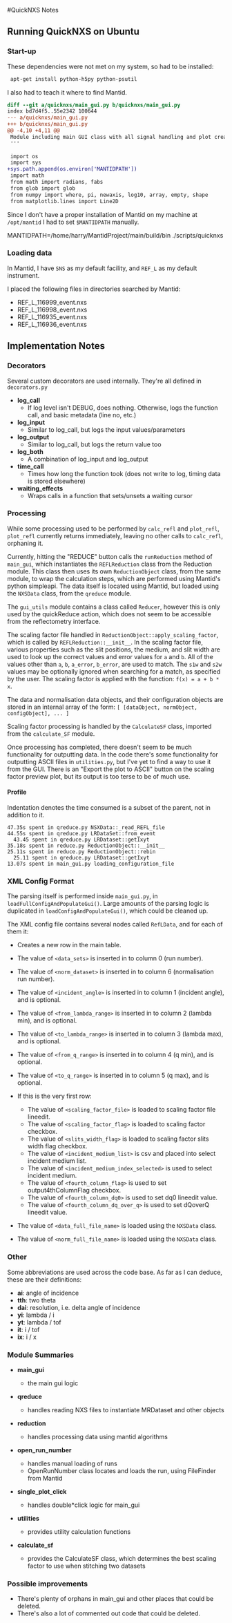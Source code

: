 #QuickNXS Notes

## Running QuickNXS on Ubuntu

### Start-up

These dependencies were not met on my system, so had to be installed:
```sh
 apt-get install python-h5py python-psutil
```

I also had to teach it where to find Mantid.

```diff
diff --git a/quicknxs/main_gui.py b/quicknxs/main_gui.py
index bd7d4f5..55e2342 100644
--- a/quicknxs/main_gui.py
+++ b/quicknxs/main_gui.py
@@ -4,10 +4,11 @@
 Module including main GUI class with all signal handling and plot creation.
 '''
 
 import os
 import sys
+sys.path.append(os.environ['MANTIDPATH'])
 import math
 from math import radians, fabs
 from glob import glob
 from numpy import where, pi, newaxis, log10, array, empty, shape
 from matplotlib.lines import Line2D
```

Since I don't have a proper installation of Mantid on my machine at `/opt/mantid`
I had to set `$MANTIDPATH` manually.

 MANTIDPATH=/home/harry/MantidProject/main/build/bin ./scripts/quicknxs


### Loading data

In Mantid, I have `SNS` as my default facility, and `REF_L` as my default instrument.

I placed the following files in directories searched by Mantid:

* REF_L_116999_event.nxs
* REF_L_116998_event.nxs
* REF_L_116935_event.nxs
* REF_L_116936_event.nxs


## Implementation Notes

### Decorators

Several custom decorators are used internally. They're all defined in `decorators.py`

* **log_call**
    * If log level isn't DEBUG, does nothing. Otherwise, logs the function call, and basic metadata (line no, etc.)
* **log_input**
    * Similar to log_call, but logs the input values/parameters
* **log_output**
    * Similar to log_call, but logs the return value too
* **log_both**
    * A combination of log_input and log_output
* **time_call**
    * Times how long the function took (does not write to log, timing data is stored elsewhere)
* **waiting_effects**
    * Wraps calls in a function that sets/unsets a waiting cursor

### Processing

While some processing used to be performed by `calc_refl` and `plot_refl`, `plot_refl` currently
returns immediately, leaving no other calls to `calc_refl`, orphaning it.

Currently, hitting the "REDUCE" button calls the `runReduction` method of `main_gui`, which
instantiates the `REFLReduction` class from the Reduction module. This class then uses its own
`ReductionObject` class, from the same module, to wrap the calculation steps, which are performed
using Mantid's python simpleapi. The data itself is located using Mantid, but loaded using the
`NXSData` class, from the `qreduce` module.

The `gui_utils` module contains a class called `Reducer`, however this is only used by the
quickReduce action, which does not seem to be accessible from the reflectometry interface.

The scaling factor file handled in `ReductionObject::apply_scaling_factor`, which is called by
`REFLReduction::__init__`.
In the scaling factor file, various properties such as the slit positions, the medium, and slit
width are used to look up the correct values and error values for `a` and `b`. All of the values
other than `a`, `b`, `a_error`, `b_error`, are used to match. The `s1w` and `s2w` values may
be optionally ignored when searching for a match, as specified by the user.
The scaling factor is applied with the function: `f(x) = a + b * x`.

The data and normalisation data objects, and their configuration objects are stored in an
internal array of the form:
`[ [dataObject, normObject, configObject], ... ]`

Scaling factor processing is handled by the `CalculateSF` class, imported from the `calculate_SF`
module.

Once processing has completed, there doesn't seem to be much functionality for outputting data.
In the code there's some functionality for outputting ASCII files in `utilities.py`, but I've
yet to find a way to use it from the GUI. There is an "Export the plot to ASCII" button on the
scaling factor preview plot, but its output is too terse to be of much use.


#### Profile

Indentation denotes the time consumed is a subset of the parent, not in addition to it.
```
47.35s spent in qreduce.py NSXData::_read_REFL_file
44.55s spent in qreduce.py LRDataSet::from_event
  43.45 spent in qreduce.py LRDataset::getIxyt
35.18s spent in reduce.py ReductionObject::__init__
25.11s spent in reduce.py ReductionObject::rebin
  25.11 spent in qreduce.py LRDataset::getIxyt
13.07s spent in main_gui.py loading_configuration_file
```

### XML Config Format

The parsing itself is performed inside `main_gui.py`, in `loadFullConfigAndPopulateGui()`.
Large amounts of the parsing logic is duplicated in `loadConfigAndPopulateGui()`, which could
be cleaned up.

The XML config file contains several nodes called `RefLData`, and for each of them it:

* Creates a new row in the main table.
* The value of `<data_sets>` is inserted in to column 0 (run number).
* The value of `<norm_dataset>` is inserted in to column 6 (normalisation run number).
* The value of `<incident_angle>` is inserted in to column 1 (incident angle), and is optional.
* The value of `<from_lambda_range>` is inserted in to column 2 (lambda min), and is optional.
* The value of `<to_lambda_range>` is inserted in to column 3 (lambda max), and is optional.
* The value of `<from_q_range>` is inserted in to column 4 (q min), and is optional.
* The value of `<to_q_range>` is inserted in to column 5 (q max), and is optional.

* If this is the very first row:
    * The value of `<scaling_factor_file>` is loaded to scaling factor file lineedit.
    * The value of `<scaling_factor_flag>` is loaded to scaling factor checkbox.
    * The value of `<slits_width_flag>` is loaded to scaling factor slits width flag checkbox.
    * The value of `<incident_medium_list>` is csv and placed into select incident medium list.
    * The value of `<incident_medium_index_selected>` is used to select incident medium.
    * The value of `<fourth_column_flag>` is used to set output4thColumnFlag checkbox.
    * The value of `<fourth_column_dq0>` is used to set dq0 lineedit value.
    * The value of `<fourth_column_dq_over_q>` is used to set dQoverQ lineedit value.

* The value of `<data_full_file_name>` is loaded using the `NXSData` class.
* The value of `<norm_full_file_name>` is loaded using the `NXSData` class.


### Other

Some abbreviations are used across the code base.
As far as I can deduce, these are their definitions:

* **ai**: angle of incidence
* **tth**: two theta
* **dai**: resolution, i.e. delta angle of incidence
* **yi**: lambda / i
* **yt**: lambda / tof
* **it**: i / tof
* **ix**: i / x

### Module Summaries

* **main_gui**
    * the main gui logic

* **qreduce**
    * handles reading NXS files to instantiate MRDataset and other objects

* **reduction**
    * handles processing data using mantid algorithms

* **open_run_number**
    * handles manual loading of runs
    * OpenRunNumber class locates and loads the run, using FileFinder from Mantid

* **single_plot_click**
    * handles double*click logic for main_gui

* **utilities**
    * provides utility calculation functions

* **calculate_sf**
    * provides the CalculateSF class, which determines the best scaling factor to use when stitching two datasets

### Possible improvements

* There's plenty of orphans in main_gui and other places that could be deleted.
* There's also a lot of commented out code that could be deleted.
